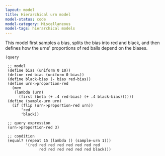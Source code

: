 ```yaml
---
layout: model
title: Hierarchical urn model
model-status: code
model-category: Miscellaneous
model-tags: hierarchical models
---
```


This model first samples a bias, splits the bias into red and
black, and then defines how the urns' proportions of red balls
depend on the biases.

    (query
    
     ;; model
     (define bias (uniform 0 10))
     (define red-bias (uniform 0 bias))
     (define black-bias (- bias red-bias))
     (define urn->proportion-red
       (mem
        (lambda (urn)
          (first (beta (+ .4 red-bias) (+ .4 black-bias))))))
     (define (sample-urn urn)
       (if (flip (urn->proportion-red urn))
           'red
           'black))
    
     ;; query expression
     (urn->proportion-red 3)
    
     ;; condition
     (equal? (repeat 15 (lambda () (sample-urn 1)))
             '(red red red red red red red red
                   red red red red red red black)))
